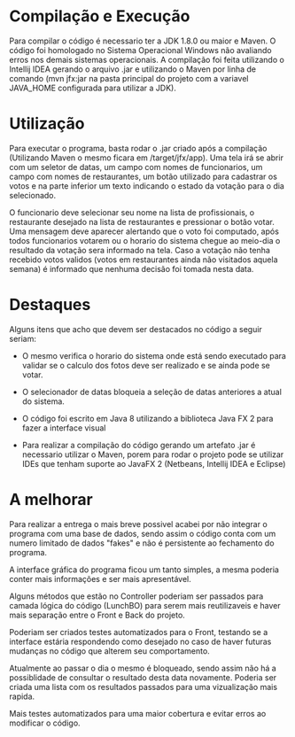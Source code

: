 # Compilação e Execução

Para compilar o código é necessario ter a JDK 1.8.0 ou maior e Maven. O código foi homologado no Sistema Operacional Windows não
avaliando erros nos demais sistemas operacionais. A compilação foi feita utilizando o Intellij IDEA gerando o arquivo
.jar e utilizando o Maven por linha de comando (mvn jfx:jar na pasta principal do projeto com a variavel JAVA_HOME
configurada para utilizar a JDK).

# Utilização

Para executar o programa, basta rodar o .jar criado após a compilação (Utilizando Maven o mesmo ficara em 
/target/jfx/app). Uma tela irá se abrir com um seletor de datas, um campo com nomes de funcionarios, um campo com nomes
de restaurantes, um botão utilizado para cadastrar os votos e na parte inferior um texto indicando o estado da votação
para o dia selecionado.
 
O funcionario deve selecionar seu nome na lista de profissionais, o restaurante desejado na lista de restaurantes e 
pressionar o botão votar. Uma mensagem deve aparecer alertando que o voto foi computado, após todos funcionarios votarem
ou o horario do sistema chegue ao meio-dia o resultado da votação sera informado na tela. Caso a votação não tenha
recebido votos validos (votos em restaurantes ainda não visitados aquela semana) é informado que nenhuma decisão foi
tomada nesta data.
 
 # Destaques
 
 Alguns itens que acho que devem ser destacados no código a seguir seriam:
 
 - O mesmo verifica o horario do sistema onde está sendo executado para validar se o calculo dos fotos deve ser 
 realizado e se ainda pode se votar.
 
 - O selecionador de datas bloqueia a seleção de datas anteriores a atual do sistema.
 
 - O código foi escrito em Java 8 utilizando a biblioteca Java FX 2 para fazer a interface visual
 
 - Para realizar a compilação do código gerando um artefato .jar é necessario utilizar o Maven, porem para rodar o projeto pode se utilizar IDEs que tenham suporte ao JavaFX 2 (Netbeans, Intellij IDEA e Eclipse)
 
 # A melhorar
 
 Para realizar a entrega o mais breve possivel acabei por não integrar o programa com uma base de dados, sendo assim o
 código conta com um numero limitado de dados "fakes" e não é persistente ao fechamento do programa. 
 
 A interface gráfica do programa ficou um tanto simples, a mesma poderia conter mais informações e ser mais apresentável.
 
 Alguns métodos que estão no Controller poderiam ser passados para camada lógica do código (LunchBO) para serem mais
  reutilizaveis e haver mais separação entre o Front e Back do projeto.
  
Poderiam ser criados testes automatizados para o Front, testando se a interface estária respondendo como desejado no caso
de haver futuras mudanças no código que alterem seu comportamento.

Atualmente ao passar o dia o mesmo é bloqueado, sendo assim não há a possiblidade de consultar o resultado desta data
 novamente. Poderia ser criada uma lista com os resultados passados para uma vizualização mais rapida.
 
 Mais testes automatizados para uma maior cobertura e evitar erros ao modificar o código.  
